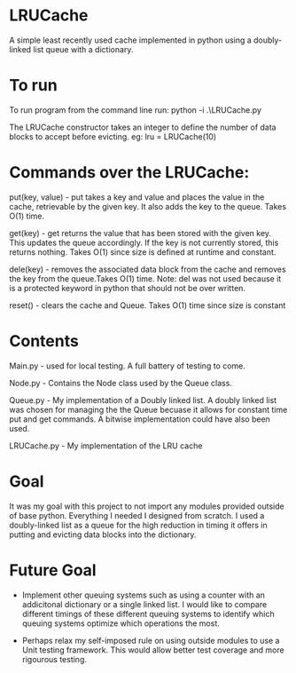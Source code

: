 # LRUCache
A simple least recently used cache implemented in python using a doubly-linked list queue with a dictionary.

# To run
To run program from the command line run:
python -i .\LRUCache.py

The LRUCache constructor takes an integer to define the number of data blocks to accept before evicting. eg: lru = LRUCache(10)

# Commands over the LRUCache:

put(key, value) - put takes a key and value and places the value in the cache, retrievable by the given key. It also adds the key to the queue. Takes O(1) time.

get(key) - get returns the value that has been stored with the given key. This updates the queue accordingly. If the key is not currently stored, this returns nothing. Takes O(1) since size is defined at runtime and constant.

dele(key) - removes the associated data block from the cache and removes the key from the queue.Takes O(1) time. Note: del was not used because it is a protected keyword in python that should not be over written.

reset() - clears the cache and Queue. Takes O(1) time since size is constant

# Contents
Main.py - used for local testing. A full battery of testing to come.

Node.py - Contains the Node class used by the Queue class.

Queue.py - My implementation of a Doubly linked list. A doubly linked list was chosen for managing the the Queue becuase it allows for constant time put and get commands. A bitwise implementation could have also been used.

LRUCache.py - My implementation of the LRU cache

# Goal
It was my goal with this project to not import any modules provided outside of base python. Everything I needed I designed from scratch. I used a doubly-linked list as a queue for the high reduction in timing it offers in putting and evicting data blocks into the dictionary.

# Future Goal
- Implement other queuing systems such as using a counter with an addicitonal dictionary or a single linked list. I would like to compare different timings of these different queuing systems to identify which queuing systems optimize which operations the most.

- Perhaps relax my self-imposed rule on using outside modules to use a Unit testing framework. This would allow better test coverage and more rigourous testing.

